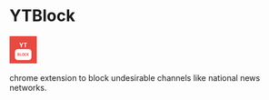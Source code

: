 # YTBlock
![Screenshot](logo.png)

chrome extension to block undesirable channels like national news networks. 

